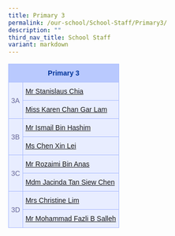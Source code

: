 ```yaml
---
title: Primary 3
permalink: /our-school/School-Staff/Primary3/
description: ""
third_nav_title: School Staff
variant: markdown
---
```

<table class="tg"><tbody><tr><th rowspan="1" colspan="2"><b>Primary 3</b></th></tr><tr><td rowspan="2" colspan="1">3A</td><td rowspan="1" colspan="1"><a href="mailto:chia_tze_chiam_stanislaus@schools.gov.sg" rel="noopener noreferrer nofollow" target="_blank">Mr Stanislaus Chia</a></td></tr><tr><td rowspan="1" colspan="1"><a href="mailto:karen_chan_gar_lam@schools.gov.sg" rel="noopener noreferrer nofollow" target="_blank">Miss Karen Chan Gar Lam</a></td></tr><tr><td rowspan="2" colspan="1">3B</td><td rowspan="1" colspan="1"><a href="mailto:ismail_hashim@schools.gov.sg" rel="noopener noreferrer nofollow" target="_blank">Mr Ismail Bin Hashim</a></td></tr><tr><td rowspan="1" colspan="1"><a href="mailto:chen_xin_lei@schools.gov.sg" rel="noopener noreferrer nofollow" target="_blank">Ms Chen Xin Lei</a></td></tr><tr><td rowspan="2" colspan="1">3C</td><td rowspan="1" colspan="1"><a href="mailto:rozaimi_b_anas@schools.gov.sg" rel="noopener noreferrer nofollow" target="_blank">Mr Rozaimi Bin Anas</a></td></tr><tr><td rowspan="1" colspan="1"><a href="mailto:tan_siew_chen_jacinda@schools.gov.sg" rel="noopener noreferrer nofollow" target="_blank">Mdm Jacinda Tan Siew Chen</a></td></tr><tr><td rowspan="2" colspan="1">3D</td><td rowspan="1" colspan="1"><a href="mailto:lin_huijun_christine@schools.gov.sg" rel="noopener noreferrer nofollow" target="_blank">Mrs Christine Lim</a></td></tr><tr><td rowspan="1" colspan="1"><a href="mailto:mohammad_fazli_b_salleh@schools.gov.sg" rel="noopener noreferrer nofollow" target="_blank">Mr Mohammad Fazli B Salleh</a></td></tr></tbody></table>

<style type="text/css">
.tg  {border-collapse:collapse;border-color:#aabcfe;border-spacing:0;}
.tg td{background-color:#e8edff;border-color:#aabcfe;border-style:solid;border-width:1px;color:#669;
  font-family:Arial, sans-serif;font-size:14px;overflow:hidden;padding:10px 5px;word-break:normal;}
.tg th{background-color:#b9c9fe;border-color:#aabcfe;border-style:solid;border-width:1px;color:#039;
  font-family:Arial, sans-serif;font-size:14px;font-weight:normal;overflow:hidden;padding:10px 5px;word-break:normal;}
.tg .tg-18eh{border-color:#000000;font-size:18px;font-weight:bold;text-align:center;vertical-align:middle}
.tg .tg-s25z{border-color:#000000;font-size:18px;text-align:left;vertical-align:top}
.tg .tg-73oq{border-color:#000000;text-align:left;vertical-align:top}
</style>